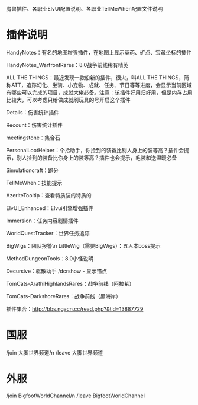 魔兽插件、各职业ElvUI配置说明、各职业TellMeWhen配置文件说明


# 插件说明 
HandyNotes：有名的地图增强插件，在地图上显示草药、矿点、宝藏坐标的插件

HandyNotes_WarfrontRares：8.0战争前线稀有精英

ALL THE THINGS：最近发现一款船新的插件，很火，叫ALL THE THINGS，简称ATT，追踪幻化、坐骑、小宠物、成就、任务、节日等等进度，会显示当前区域有哪些可以完成的项目，成就大佬必备。注意：该插件好用归好用，但是内存占用比较大，可以考虑只给做成就刷玩具的号开启这个插件

Details：伤害统计插件

Recount：伤害统计插件

meetingstone：集合石  

PersonalLootHelper：个拾助手，你捡到的装备比别人身上的装等高？插件会提示，别人捡到的装备比你身上的装等高？插件也会提示，毛装和送温暖必备

Simulationcraft：跑分

TellMeWhen：技能提示

AzeriteTooltip：查看特质装的特质的

ElvUI_Enhanced：Elvui引擎增强插件

Immersion：任务内容剧情插件

WorldQuestTracker：世界任务追踪

BigWigs：团队报警\n
LittleWig（需要BigWigs）：五人本boss提示

MethodDungeonTools：8.0小怪说明

Decursive：驱散助手  /dcrshow - 显示锚点

TomCats-ArathiHighlandsRares：战争前线（阿拉希）

TomCats-DarkshoreRares：战争前线（黑海岸）

插件集合：http://bbs.ngacn.cc/read.php?&tid=13887729



# 国服 
/join 大脚世界频道/n
/leave 大脚世界频道 

# 外服 
/join BigfootWorldChannel/n
/leave BigfootWorldChannel

